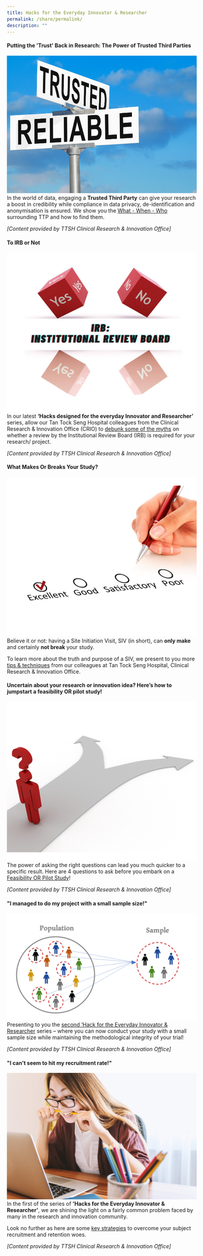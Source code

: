 ```yaml
---
title: Hacks for the Everyday Innovator & Researcher
permalink: /share/permalink/
description: ""
---
```

#### **Putting the 'Trust' Back in Research: The Power of Trusted Third Parties**
![](/images/august%202023.png)
In the world of data, engaging a **Trusted Third Party** can give your research a boost in credibility while compliance in data privacy, de-identification and anonymisation is ensured. We show you the <a rel="noopene noreferrer" target="_blank" href="https://for.sg/child-chi-sg-child-collection-ttsh-crio-6">What - When - Who</a> surrounding TTP and how to find them.

<em>[Content provided by TTSH Clinical Research &amp; Innovation Office]</em>

#### **To IRB or Not**
![](/images/to%20irb%20or%20not.jpg)
In our latest **‘Hacks designed for the everyday Innovator and Researcher’** series, allow our&nbsp;Tan Tock Seng Hospital colleagues from the Clinical Research &amp; Innovation Office (CRIO) to <a rel="noopene noreferrer" target="_blank" href="https://for.sg/child-chi-sg-child-collection-ttsh-crio-5">debunk some of the myths</a> on whether a review by the Institutional Review Board (IRB) is required for your research/ project.

<em>[Content provided by TTSH Clinical Research &amp; Innovation Office]</em>

#### **What Makes Or Breaks Your Study?**
![](/images/want%20to%20maintain%20your%20study%20quality.jpg) 
Believe it or not: having a Site Initiation Visit, SIV (in short), can **only make** and certainly **not break** your study.  
  
To learn more about the truth and purpose of a SIV, we present to you more <a rel="noopene noreferrer" target="_blank" href="https://for.sg/child-chi-sg-child-collection-ttsh-crio-4">tips &amp; techniques</a> from our colleagues at Tan Tock Seng Hospital, Clinical Research &amp; Innovation Office.


#### **Uncertain about your research or innovation idea? Here’s how to jumpstart a feasibility OR pilot study!**
![](/images/jump%20start%20a%20feasibility%20or%20pilot%20study.png)
The power of asking the right questions can lead you much quicker to a specific result. Here are 4 questions to ask before you embark on a <a rel="noopene noreferrer" target="_blank" href="https://for.sg/child-chi-sg-child-collection-ttsh-crio-3"> Feasibility OR Pilot Study</a>!

<em>[Content provided by TTSH Clinical Research &amp; Innovation Office]</em>

#### **"I managed to do my project with a small sample size!"**
![](/images/i%20managed%20to%20do%20my%20project%20with%20a%20small%20sample%20size.png)
Presenting to you the <a rel="noopene noreferrer" target="_blank" href="https://for.sg/child-chi-sg-child-collection-ttsh-crio-2"> second ‘Hack for the Everyday Innovator &amp; Researcher</a> series – where you can now conduct your study with a small sample size while maintaining the methodological integrity of your trial!

<em>[Content provided by TTSH Clinical Research &amp; Innovation Office]</em>

#### **"I can't seem to hit my recruitment rate!"**
![](/images/i%20cant%20seem%20to%20hit%20my%20recruitment%20rate.jpg)
In the first of the series of **'Hacks for the Everyday Innovator &amp; Researcher'**, we are shining the light on a fairly common problem faced by many in the research and innovation community.  
  
Look no further as here are some <a rel="noopene noreferrer" target="_blank" href="https://for.sg/child-chi-sg-child-collection-ttsh-crio-1"> key strategies</a> to overcome your subject recruitment and retention woes. 

<em>[Content provided by TTSH Clinical Research &amp; Innovation Office]</em>